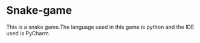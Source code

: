 # Snake-game
This is a snake game.The language used in this game is python and the IDE used is PyCharm.
